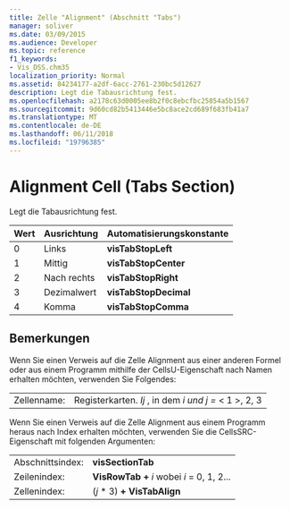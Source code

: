 ```yaml
---
title: Zelle "Alignment" (Abschnitt "Tabs")
manager: soliver
ms.date: 03/09/2015
ms.audience: Developer
ms.topic: reference
f1_keywords:
- Vis_DSS.chm35
localization_priority: Normal
ms.assetid: 84234177-a2df-6acc-2761-230bc5d12627
description: Legt die Tabausrichtung fest.
ms.openlocfilehash: a2178c63d0005ee8b2f0c8ebcfbc25854a5b1567
ms.sourcegitcommit: 9d60cd82b5413446e5bc8ace2cd689f683fb41a7
ms.translationtype: MT
ms.contentlocale: de-DE
ms.lasthandoff: 06/11/2018
ms.locfileid: "19796385"
---
```

# <a name="alignment-cell-tabs-section"></a>Alignment Cell (Tabs Section)

Legt die Tabausrichtung fest.
  
|**Wert**|**Ausrichtung**|**Automatisierungskonstante**|
|:-----|:-----|:-----|
| 0  <br/> | Links  <br/> |**visTabStopLeft** <br/> |
| 1  <br/> | Mittig  <br/> |**visTabStopCenter** <br/> |
| 2  <br/> | Nach rechts  <br/> |**visTabStopRight** <br/> |
| 3  <br/> | Dezimalwert  <br/> |**visTabStopDecimal** <br/> |
| 4  <br/> | Komma  <br/> |**visTabStopComma** <br/> |
   
## <a name="remarks"></a>Bemerkungen

Wenn Sie einen Verweis auf die Zelle Alignment aus einer anderen Formel oder aus einem Programm mithilfe der CellsU-Eigenschaft nach Namen erhalten möchten, verwenden Sie Folgendes: 
  
|||
|:-----|:-----|
| Zellenname:  <br/> | Registerkarten.  *Ij* , in dem *i und j =* < 1 >, 2, 3  <br/> |
   
Wenn Sie einen Verweis auf die Zelle Alignment aus einem Programm heraus nach Index erhalten möchten, verwenden Sie die CellsSRC-Eigenschaft mit folgenden Argumenten: 
  
|||
|:-----|:-----|
| Abschnittsindex:  <br/> |**visSectionTab** <br/> |
| Zeilenindex:  <br/> |**VisRowTab +** *i* wobei *i* = 0, 1, 2...  <br/> |
| Zellenindex:  <br/> | (*j* * 3) **+ VisTabAlign** <br/> |
   

